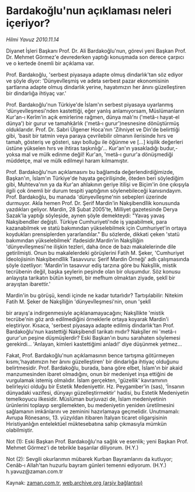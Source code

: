 # Bardakoğlu'nun açıklaması  neleri içeriyor?

*Hilmi Yavuz 2010.11.14*

<td class="news-spot">
<p>Diyanet İşleri Başkanı Prof. Dr. Ali Bardakoğlu'nun, görevi yeni Başkan Prof. Dr. Mehmet Görmez'e devrederken yaptığı konuşmada son derece çarpıcı ve o kertede önemli bir açıklama var.</p>
<p><p>Prof. Bardakoğlu, 'serbest piyasaya adapte olmuş dindarlık'tan söz ediyor ve şöyle diyor: 'Dünyevîleşmiş ve adeta serbest pazar ekonomisinin şartlarına adapte olmuş dindarlık yerine, hayatımızın her ânını güzelleştiren bir dindarlığa ihtiyaç var.'
<p>Prof. Bardakoğlu'nun Türkiye'de İslam'ın serbest piyasaya uyarlanmış 'dünyevîleşmesi'nden kastettiği, eğer yanlış anlamıyorsam, Müslümanların Kur'an-ı Kerîm'in açık emirlerine rağmen, dünya malı'nı ('metâ-ı hayat-el dünya') bir gurur ve tamahkârlık ('metâ-ı gurur')nesnesine dönüştürmüş olduklarıdır. Prof. Dr. Sabri Ülgener Hoca'nın 'Zihniyet ve Din'de belirttiği gibi, 'basit bir tatmin veya paraya çevrilebilir olmanın ilerisinde hırs ve tamah, gösteriş ve gösteri, sayı bolluğu ile öğünme ve [...] kişilik değerleri üstüne yükselen hırs ve ihtiras taşkınlığı'... Kur'an'ın yasakladığı budur,- yoksa mal ve mülk edinme değil! Kur'an, 'metâ-ı gurur'a dönüşmediği müddetçe, mal ve mülk edilmeyi haram kılmamıştır.
<p>Prof. Bardakoğlu'nun açıklamasını bu bağlamda değerlendirdiğimizde, Başkan'ın, İslam'ın Türkiye'de hayata geçirilişinde, öteden beri söylediğim gibi, Muhteva'nın ya da Kur'an ahlakının geriye itilişi ve Biçim'in öne çıkışıyla ilgili çok önemli bir durum tespiti yaptığının söylenebileceği kanısındayım. Prof. Bardakoğlu, bu manada 'dünyevîleşme'nin sebepleri üzerinde durmuyor. Akla hemen Prof. Dr. Şerif Mardin'in Nakşibendîlik konusunda yazdıkları geliyor. Mardin, 28 Şubat 2005'te, Milliyet gazetesinde Derya Sazak'la yaptığı söyleşide, aynen şöyle demekteydi: "Yavaş yavaş Nakşibendîler değişti. Türkiye Cumhuriyeti'nde iş yapabilmek, para kazanabilmek ve statü bakımından yükselebilmek için Cumhuriyet'in ortaya koydukları prensiplerden yararlandılar." Bu sözlerde, dikkati çeken 'statü bakımından yükselebilmek' ifadesidir.Mardin'in Nakşîliğin 'dünyevîleşmesi'ne ilişkin tezleri, daha önce de bazı makalelerinde dile getirilmişti. Onun bu makalelerdeki görüşlerini Fatih M. Şeker, 'Cumhuriyet İdeolojisinin Nakşibendîlik Tasavvuru: Şerif Mardin Örneği' adlı çalışmasında şöyle özetliyor: 'Mardin'in tasavvur ediş tarzına göre bu Nakşîlik, mistik tecrübenin değil, başka şeylerin peşinde olan bir oluşumdur. Söz konusu anlayışta tarikatın bütün kıymeti, bir mefhum olmaktan ziyade, şeklî bir arayıştan ibarettir.'
<p>Mardin'in bu görüşü, kendi içinde ne kadar tutarlıdır? Tartışılabilir: Nitekim Fatih M. Şeker de Nakşîliğin 'dünyevîleşmesi'nin, onun 'şeklî
<p>bir arayış'a indirgenmesiyle açıklanamayacağını; Nakşîlikte 'mistik tecrübe'nin göz ardı edilmediğini örneklerle ortaya koyarak Mardin'i eleştiriyor. Kısaca, 'serbest piyasaya adapte edilmiş dindarlık'tan Prof. Bardakoğlu'nun kastettiği Nakşibendî tarikatı mıdır? Nakşîler mi 'metâ-ı gurur'un peşine düşmüşlerdir? Eski Başkan'ın bunu sarahaten söylemesi gerekirdi... 'Anlayan, kimleri kastettiğimi anladı!' diye düşünmek yetmez...
<p>Fakat, Prof. Bardakoğlu'nun açıklamasının bence tartışma götürmeyen kısmı,'hayatımızın her ânını güzelleştiren' bir dindarlığa ihtiyaç olduğunu belirtmesidir. Prof. Bardakoğlu, burada, bana göre elbet, İslam'ın bir akaid manzumesinden ibaret olmadığını, onun bir medeniyet inşa ettiğini de vurgulamak istemiş olmalıdır. İslam gerçekten, 'güzellik' kavramının belirleyici olduğu bir Estetik Medeniyettir. Hz. Peygamber'in (sas), 'İnsanın dünyadaki vazifesi, dünyayı güzelleştirmektir' hadisi, bu Estetik Medeniyetin temelkoyucu ilkesidir. Müslüman burjuvazi de, İslam medeniyetinin ürünlerini toplayıp sergilemekten, bu medeniyetin yeniden üretilmesini sağlamanın imkânlarını ve zeminini hazırlamaya geçmelidir. Unutmamalı: Avrupa Rönesansı, 13. yüzyıldan itibaren İtalyan ticaret oligarşisinin Hıristiyanlığın entelektüel müktesebatına sahip çıkmasıyla mümkün olabilmiştir.
<p>Not (1): Eski Başkan Prof. Bardakoğlu'na sağlık ve esenlik; yeni Başkan Prof. Mehmet Görmez'i de tebrikle başarılar diliyorum. (H.Y.)
<p>Not (2): Sevgili okurlarımın mübarek Kurban Bayramlarını da kutluyor; Cenâb-ı Allah'tan huzurlu bayram günleri temenni ediyorum. (H.Y.) h.yavuz@zaman.com.tr</p>
<a href="http://web.archive.org/web/20101130203323/mailto:h.yavuz@zaman.com.tr">
</a></p></p></p></p></p></p></p></p></td>

Kaynak: [zaman.com.tr](http://zaman.com.tr/yazar.do?yazino=1052673), [web.archive.org (arşiv bağlantısı)](http://web.archive.org/web/20101130203323/http://zaman.com.tr/yazar.do?yazino=1052673)
